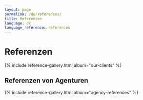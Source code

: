 ```yaml
---
layout: page
permalink: /de/references/
title: Referenzen
language: de
language_reference: references
---
```


# Referenzen

{% include reference-gallery.html album="our-clients" %}

## Referenzen von Agenturen

{% include reference-gallery.html album="agency-references" %}
